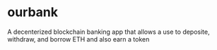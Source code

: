 # ourbank
A decenterized blockchain banking app that allows a use to deposite, withdraw, and borrow ETH and also earn a token
